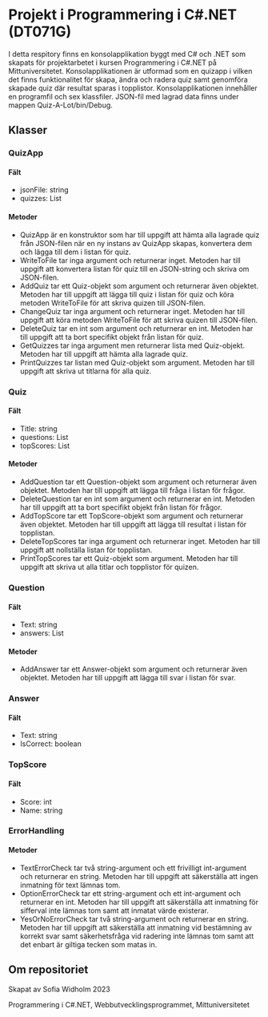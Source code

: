 # Projekt i Programmering i C#.NET (DT071G)
I detta respitory finns en konsolapplikation byggt med C# och .NET som skapats för projektarbetet i kursen Programmering i C#.NET på Mittuniversitetet. 
Konsolapplikationen är utformad som en quizapp i vilken det finns funktionalitet för skapa, ändra och radera quiz samt genomföra skapade quiz där resultat sparas i topplistor. 
Konsolapplikationen innehåller en programfil och sex klassfiler. JSON-fil med lagrad data finns under mappen Quiz-A-Lot/bin/Debug.

## Klasser

### QuizApp ###
#### Fält ####
- jsonFile: string
- quizzes: List<Quiz>
#### Metoder ####
- QuizApp är en konstruktor som har till uppgift att hämta alla lagrade quiz från JSON-filen när en ny instans av QuizApp skapas, konvertera dem och lägga till dem i listan för quiz.
- WriteToFile tar inga argument och returnerar inget. Metoden har till uppgift att konvertera listan för quiz till en JSON-string och skriva om JSON-filen.
- AddQuiz tar ett Quiz-objekt som argument och returnerar även objektet. Metoden har till uppgift att lägga till quiz i listan för quiz och köra metoden WriteToFile för att skriva quizen till JSON-filen. 
- ChangeQuiz tar inga argument och returnerar inget. Metoden har till uppgift att köra metoden WriteToFile för att skriva quizen till JSON-filen.
- DeleteQuiz tar en int som argument och returnerar en int. Metoden har till uppgift att ta bort specifikt objekt från listan för quiz.
- GetQuizzes tar inga argument men returnerar lista med Quiz-objekt. Metoden har till uppgift att hämta alla lagrade quiz.
- PrintQuizzes tar listan med Quiz-objekt som argument. Metoden har till uppgift att skriva ut titlarna för alla quiz.

### Quiz ###
#### Fält ####
- Title: string
- questions: List<Questions>
- topScores: List<TopScore>
#### Metoder ####
- AddQuestion tar ett Question-objekt som argument och returnerar även objektet. Metoden har till uppgift att lägga till fråga i listan för frågor.
- DeleteQuestion tar en int som argument och returnerar en int. Metoden har till uppgift att ta bort specifikt objekt från listan för frågor.
- AddTopScore tar ett TopScore-objekt som argument och returnerar även objektet. Metoden har till uppgift att lägga till resultat i listan för topplistan. 
- DeleteTopScores tar inga argument och returnerar inget. Metoden har till uppgift att nollställa listan för topplistan.
- PrintTopScores tar ett Quiz-objekt som argument. Metoden har till uppgift att skriva ut alla titlar och topplistor för quizen.

### Question ###
#### Fält ####
- Text: string
- answers: List<Answers>
#### Metoder ####
- AddAnswer tar ett Answer-objekt som argument och returnerar även objektet. Metoden har till uppgift att lägga till svar i listan för svar.

### Answer ###
#### Fält ####
- Text: string
- IsCorrect: boolean

### TopScore ###
#### Fält ####
- Score: int
- Name: string

### ErrorHandling ###
#### Metoder ####
- TextErrorCheck tar två string-argument och ett frivilligt int-argument och returnerar en string. Metoden har till uppgift att säkerställa att ingen inmatning för text lämnas tom.
- OptionErrorCheck tar ett string-argument och ett int-argument och returnerar en int. Metoden har till uppgift att säkerställa att inmatning för sifferval inte lämnas tom samt att inmatat värde existerar.
- YesOrNoErrorCheck tar två string-argument och returnerar en string. Metoden har till uppgift att säkerställa att inmatning vid bestämning av korrekt svar samt säkerhetsfråga vid radering inte lämnas tom samt att det enbart är giltiga tecken som matas in.

## Om repositoriet
Skapat av Sofia Widholm 2023

Programmering i C#.NET, Webbutvecklingsprogrammet, Mittuniversitetet
